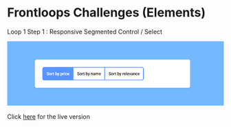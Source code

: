 # Frontloops Challenges (Elements)

Loop 1 Step 1 : Responsive Segmented Control / Select

![preview image](./design/preview.png "Click below for live version")

Click [here](https://zathio.github.io/frontloops-challenges/elements-challenges/loop1-step1/) for the live version
